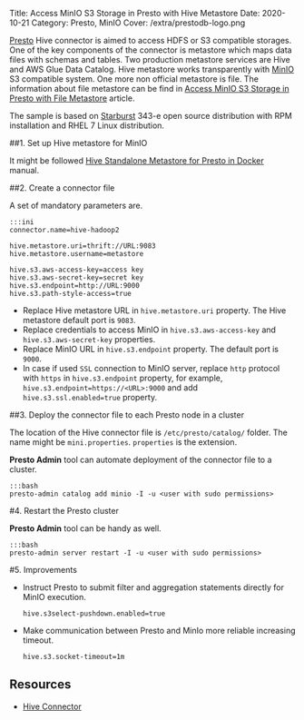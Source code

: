 Title: Access MinIO S3 Storage in Presto with Hive Metastore
Date: 2020-10-21
Category: Presto, MinIO
Cover: /extra/prestodb-logo.png

[Presto](https://prestosql.io/) Hive connector is aimed to access HDFS or S3 compatible storages. One of the key components of the connector is metastore which maps data files with schemas and tables. Two production metastore services are Hive and AWS Glue Data Catalog. Hive metastore works transparently with [MinIO](https://min.io/) S3 compatible system. One more non official metastore is file. The information about file metastore can be find in [Access MinIO S3 Storage in Presto with File Metastore]({filename}/articles/access-minio-s3-storage-prestodb-cluster.md) article.

The sample is based on [Starburst](https://www.starburstdata.com/) 343-e open source distribution with RPM installation and RHEL 7 Linux distribution.

##1. Set up Hive metastore for MinIO

It might be followed [Hive Standalone Metastore for Presto in Docker]({filename}/articles/standalone-hive-metastore-presto-docker.md) manual.

##2. Create a connector file

A set of mandatory parameters are.

    :::ini
    connector.name=hive-hadoop2

    hive.metastore.uri=thrift://URL:9083
    hive.metastore.username=metastore

    hive.s3.aws-access-key=access key
    hive.s3.aws-secret-key=secret key
    hive.s3.endpoint=http://URL:9000
    hive.s3.path-style-access=true

* Replace Hive metastore URL in `hive.metastore.uri` property. The Hive metastore default port is `9083`.
* Replace credentials to access MinIO in `hive.s3.aws-access-key` and `hive.s3.aws-secret-key` properties.
* Replace MinIO URL in `hive.s3.endpoint` property. The default port is `9000`. 
* In case if used `SSL` connection to MinIO server, replace `http` protocol with `https` in `hive.s3.endpoint` property, for example, `hive.s3.endpoint=https://<URL>:9000` and add `hive.s3.ssl.enabled=true` property.

##3. Deploy the connector file to each Presto node in a cluster

The location of the Hive connector file is `/etc/presto/catalog/` folder. The name might be `mini.properties`. `properties` is the extension.

**Presto Admin** tool can automate deployment of the connector file to a cluster.

    :::bash
    presto-admin catalog add minio -I -u <user with sudo permissions>

#4. Restart the Presto cluster

**Presto Admin** tool can be handy as well.

    :::bash
    presto-admin server restart -I -u <user with sudo permissions>

#5. Improvements

* Instruct Presto to submit filter and aggregation statements directly for MinIO execution.

     `hive.s3select-pushdown.enabled=true`

* Make communication between Presto and MinIo more reliable increasing timeout.

     `hive.s3.socket-timeout=1m`

## Resources
* [Hive Connector](https://prestosql.io/docs/current/connector/hive.html)
